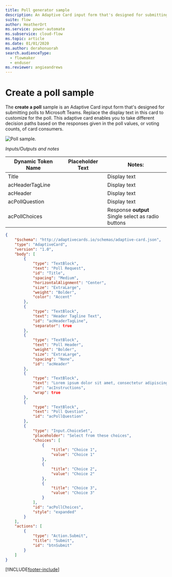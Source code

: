 ```yaml
---
title: Poll generator sample
description: An Adaptive Card input form that's designed for submitting polls to Microsoft Teams.
suite: flow
author: HeatherOrt
ms.service: power-automate
ms.subservice: cloud-flow
ms.topic: article
ms.date: 01/01/2020
ms.author: derahonuorah
search.audienceType: 
  - flowmaker
  - enduser
ms.reviewer: angieandrews
---
```

# Create a poll sample

The **create a poll** sample is an Adaptive Card input form that's designed for submitting polls to Microsoft Teams. Replace the display text in this card to customize for the poll. This adaptive card enables you to take different decision paths based on the responses given in the poll values, or voting counts, of card consumers.

![Poll sample.](media/adaptive-cards/poll.png)

*Inputs/Outputs and notes*

| Dynamic Token Name | Placeholder Text | Notes:                                            |
|--------------------|------------------|---------------------------------------------------|
| Title              |                  | Display text                                      |
| acHeaderTagLine    |                  | Display text                                      |
| acHeader           |                  | Display text                                      |
| acPollQuestion     |                  | Display text                                      |
| acPollChoices      |                  | Response **output**  <br> Single select as radio buttons|

``` json
{
    "$schema": "http://adaptivecards.io/schemas/adaptive-card.json",
    "type": "AdaptiveCard",
    "version": "1.0",
    "body": [
        {
            "type": "TextBlock",
            "text": "Poll Request",
            "id": "Title",
            "spacing": "Medium",
            "horizontalAlignment": "Center",
            "size": "ExtraLarge",
            "weight": "Bolder",
            "color": "Accent"
        },
        {
            "type": "TextBlock",
            "text": "Header Tagline Text",
            "id": "acHeaderTagLine",
            "separator": true
        },
        {
            "type": "TextBlock",
            "text": "Poll Header",
            "weight": "Bolder",
            "size": "ExtraLarge",
            "spacing": "None",
            "id": "acHeader"
        },
        {
            "type": "TextBlock",
            "text": "Lorem ipsum dolor sit amet, consectetur adipiscing elit. Integer vestibulum lorem eget neque sollicitudin, quis malesuada felis ultrices. ",
            "id": "acInstructions",
            "wrap": true
        },
        {
            "type": "TextBlock",
            "text": "Poll Question",
            "id": "acPollQuestion"
        },
        {
            "type": "Input.ChoiceSet",
            "placeholder": "Select from these choices",
            "choices": [
                {
                    "title": "Choice 1",
                    "value": "Choice 1"
                },
                {
                    "title": "Choice 2",
                    "value": "Choice 2"
                },
                {
                    "title": "Choice 3",
                    "value": "Choice 3"
                }
            ],
            "id": "acPollChoices",
            "style": "expanded"
        }
    ],
    "actions": [
        {
            "type": "Action.Submit",
            "title": "Submit",
            "id": "btnSubmit"
        }
    ]
}
```




[!INCLUDE[footer-include](includes/footer-banner.md)]
